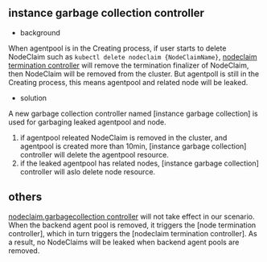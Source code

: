 ## instance garbage collection controller

- background

When agentpool is in the Creating process, if user starts to delete NodeClaim such as `kubectl delete nodeclaim {NodeClaimName}`, [nodeclaim termination controller](https://github.com/kubernetes-sigs/karpenter/blob/v1.0.4/pkg/controllers/nodeclaim/termination/controller.go) will remove the termination finalizer of NodeClaim, then NodeClaim will be removed from the cluster. But agentpoll is still in the Creating process, this means agentpool and related node will be leaked.

- solution

A new garbage collection controller named [instance garbage collection] is used for garbaging leaked agentpool and node.

  1. if agentpool releated NodeClaim is removed in the cluster, and agentpool is created more than 10min, [instance garbage collection] controller will delete the agentpool resource.
  2. if the leaked agentpool has related nodes, [instance garbage collection] controller will aslo delete node resource.

## others

[nodeclaim.garbagecollection controller](https://github.com/kubernetes-sigs/karpenter/blob/v1.0.4/pkg/controllers/nodeclaim/garbagecollection/controller.go) will not take effect in our scenario. When the backend agent pool is removed, it triggers the [node termination controller], which in turn triggers the [nodeclaim termination controller]. As a result, no NodeClaims will be leaked when backend agent pools are removed.
